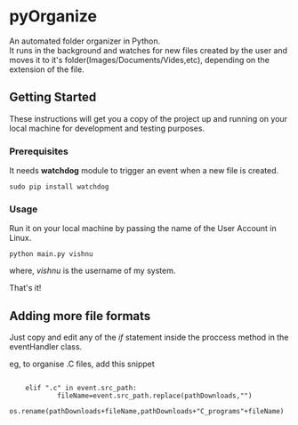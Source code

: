 # pyOrganize

An automated folder organizer in Python.</br>
It runs in the background and watches for new files created by the user and moves it to it's folder(Images/Documents/Vides,etc), depending on the extension of the file. 

## Getting Started

These instructions will get you a copy of the project up and running on your local machine for development and testing purposes.

### Prerequisites

It needs __watchdog__ module to trigger an event when a new file is created.

```
sudo pip install watchdog
```

### Usage


Run it on your local machine by passing the name of the User Account in Linux.

```
python main.py vishnu
```
where, _vishnu_ is the username of my system.

That's it!


## Adding more file formats

Just copy and edit any of the _if_ statement inside the proccess method in the eventHandler class.

eg, to organise .C files, add this snippet

```

    elif ".c" in event.src_path:
            fileName=event.src_path.replace(pathDownloads,"")
            os.rename(pathDownloads+fileName,pathDownloads+"C_programs"+fileName)   
```


